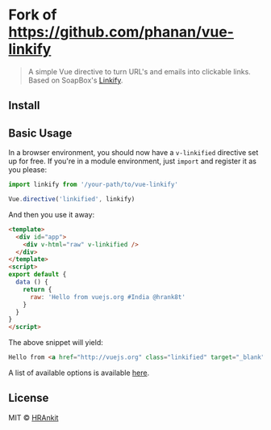 # Fork of https://github.com/phanan/vue-linkify

> A simple Vue directive to turn URL's and emails into clickable links. Based on SoapBox's [Linkify](https://github.com/SoapBox/linkifyjs).

## Install


## Basic Usage

In a browser environment, you should now have a `v-linkified` directive set up for free. If you're in a module environment, just `import` and register it as you please:

``` js
import linkify from '/your-path/to/vue-linkify'

Vue.directive('linkified', linkify)
```

And then you use it away:

``` html
<template>
  <div id="app">
    <div v-html="raw" v-linkified />
  </div>
</template>
<script>
export default {
  data () {
    return {
      raw: 'Hello from vuejs.org #India @hrank8t'
    }
  }
}
</script>
```

The above snippet will yield:

``` html
Hello from <a href="http://vuejs.org" class="linkified" target="_blank">vuejs.org</a> <a href="/hashtag/India" class="hashtag">#India</a> <a href="/mention/hrank8t" class="mention">@hrank8t</a> 
```

A list of available options is available [here](http://soapbox.github.io/linkifyjs/docs/options.html).

## License

MIT &copy; [HRAnkit](https://github.com/HRankit)
